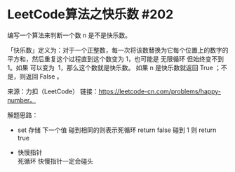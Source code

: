 # LeetCode算法之快乐数 #202

编写一个算法来判断一个数 n 是不是快乐数。

「快乐数」定义为：对于一个正整数，每一次将该数替换为它每个位置上的数字的平方和，然后重复这个过程直到这个数变为 1，也可能是 无限循环 但始终变不到 1。如果 可以变为  1，那么这个数就是快乐数。
如果 n 是快乐数就返回 True ；不是，则返回 False 。

来源：力扣（LeetCode）
链接：https://leetcode-cn.com/problems/happy-number。

解题思路：
- set 存储 下一个值   碰到相同的则表示死循环 return false
    碰到 1  则 return true

- 快慢指针  
    死循环  快慢指针一定会碰头